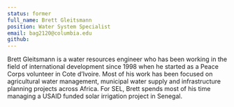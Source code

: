 ```yaml
---
status: former
full_name: Brett Gleitsmann
position: Water System Specialist
email: bag2120@columbia.edu
github: 
---
```

Brett Gleitsmann is a water resources engineer who has been working in the field of international development since 1998 when he started as a Peace Corps volunteer in Cote d’Ivoire. Most of his work has been focused on agricultural water management, municipal water supply and infrastructure planning projects across Africa. For SEL, Brett spends most of his time managing a USAID funded solar irrigation project in Senegal.
